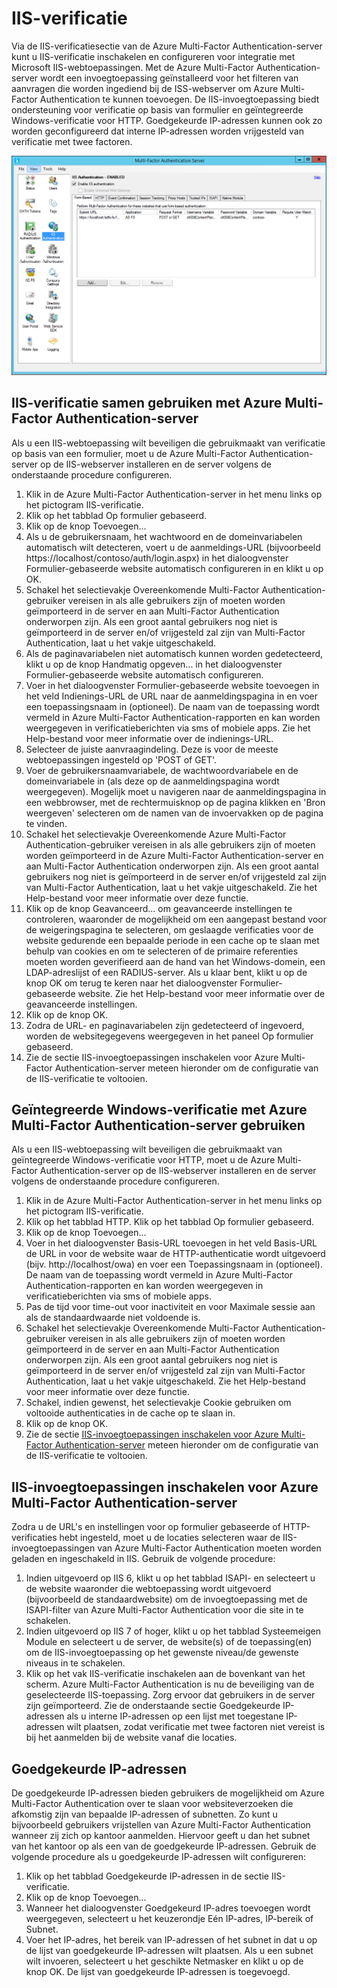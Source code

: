 <properties 
    pageTitle="IIS-verificatie en Azure Multi-Factor Authentication-server" 
    description="Dit is de pagina Azure Multi-Factor Authentication die u helpt bij het implementeren van IIS-verificatie en de Azure Multi-Factor Authentication-server." 
    services="multi-factor-authentication" 
    documentationCenter="" 
    authors="billmath" 
    manager="stevenpo" 
    editor="curtand"/>

<tags 
    ms.service="multi-factor-authentication" 
    ms.workload="identity" 
    ms.tgt_pltfrm="na" 
    ms.devlang="na" 
    ms.topic="get-started-article" 
    ms.date="05/12/2016" 
    ms.author="billmath"/>

# IIS-verificatie

Via de IIS-verificatiesectie van de Azure Multi-Factor Authentication-server kunt u IIS-verificatie inschakelen en configureren voor integratie met Microsoft IIS-webtoepassingen. Met de Azure Multi-Factor Authentication-server wordt een invoegtoepassing geïnstalleerd voor het filteren van aanvragen die worden ingediend bij de ISS-webserver om Azure Multi-Factor Authentication te kunnen toevoegen. De IIS-invoegtoepassing biedt ondersteuning voor verificatie op basis van formulier en geïntegreerde Windows-verificatie voor HTTP. Goedgekeurde IP-adressen kunnen ook zo worden geconfigureerd dat interne IP-adressen worden vrijgesteld van verificatie met twee factoren. 


![IIS-verificatie](./media/multi-factor-authentication-get-started-server-iis/iis.png)


## IIS-verificatie samen gebruiken met Azure Multi-Factor Authentication-server

Als u een IIS-webtoepassing wilt beveiligen die gebruikmaakt van verificatie op basis van een formulier, moet u de Azure Multi-Factor Authentication-server op de IIS-webserver installeren en de server volgens de onderstaande procedure configureren.

1. Klik in de Azure Multi-Factor Authentication-server in het menu links op het pictogram IIS-verificatie.
2. Klik op het tabblad Op formulier gebaseerd.
3. Klik op de knop Toevoegen...
4. Als u de gebruikersnaam, het wachtwoord en de domeinvariabelen automatisch wilt detecteren, voert u de aanmeldings-URL (bijvoorbeeld https://localhost/contoso/auth/login.aspx) in het dialoogvenster Formulier-gebaseerde website automatisch configureren in en klikt u op OK.
5. Schakel het selectievakje Overeenkomende Multi-Factor Authentication-gebruiker vereisen in als alle gebruikers zijn of moeten worden geïmporteerd in de server en aan Multi-Factor Authentication onderworpen zijn. Als een groot aantal gebruikers nog niet is geïmporteerd in de server en/of vrijgesteld zal zijn van Multi-Factor Authentication, laat u het vakje uitgeschakeld.
6. Als de paginavariabelen niet automatisch kunnen worden gedetecteerd, klikt u op de knop Handmatig opgeven... in het dialoogvenster Formulier-gebaseerde website automatisch configureren.
7. Voer in het dialoogvenster Formulier-gebaseerde website toevoegen in het veld Indienings-URL de URL naar de aanmeldingspagina in en voer een toepassingsnaam in (optioneel). De naam van de toepassing wordt vermeld in Azure Multi-Factor Authentication-rapporten en kan worden weergegeven in verificatieberichten via sms of mobiele apps. Zie het Help-bestand voor meer informatie over de indienings-URL. 
8. Selecteer de juiste aanvraagindeling. Deze is voor de meeste webtoepassingen ingesteld op 'POST of GET'.
9. Voer de gebruikersnaamvariabele, de wachtwoordvariabele en de domeinvariabele in (als deze op de aanmeldingspagina wordt weergegeven). Mogelijk moet u navigeren naar de aanmeldingspagina in een webbrowser, met de rechtermuisknop op de pagina klikken en 'Bron weergeven' selecteren om de namen van de invoervakken op de pagina te vinden.
10. Schakel het selectievakje Overeenkomende Azure Multi-Factor Authentication-gebruiker vereisen in als alle gebruikers zijn of moeten worden geïmporteerd in de Azure Multi-Factor Authentication-server en aan Multi-Factor Authentication onderworpen zijn. Als een groot aantal gebruikers nog niet is geïmporteerd in de server en/of vrijgesteld zal zijn van Multi-Factor Authentication, laat u het vakje uitgeschakeld. Zie het Help-bestand voor meer informatie over deze functie.
11.  Klik op de knop Geavanceerd... om geavanceerde instellingen te controleren, waaronder de mogelijkheid om een aangepast bestand voor de weigeringspagina te selecteren, om geslaagde verificaties voor de website gedurende een bepaalde periode in een cache op te slaan met behulp van cookies en om te selecteren of de primaire referenties moeten worden geverifieerd aan de hand van het Windows-domein, een LDAP-adreslijst of een RADIUS-server. Als u klaar bent, klikt u op de knop OK om terug te keren naar het dialoogvenster Formulier-gebaseerde website. Zie het Help-bestand voor meer informatie over de geavanceerde instellingen.
12. Klik op de knop OK.
13. Zodra de URL- en paginavariabelen zijn gedetecteerd of ingevoerd, worden de websitegegevens weergegeven in het paneel Op formulier gebaseerd.
14. Zie de sectie IIS-invoegtoepassingen inschakelen voor Azure Multi-Factor Authentication-server meteen hieronder om de configuratie van de IIS-verificatie te voltooien. 

## Geïntegreerde Windows-verificatie met Azure Multi-Factor Authentication-server gebruiken

Als u een IIS-webtoepassing wilt beveiligen die gebruikmaakt van geïntegreerde Windows-verificatie voor HTTP, moet u de Azure Multi-Factor Authentication-server op de IIS-webserver installeren en de server volgens de onderstaande procedure configureren. 

1. Klik in de Azure Multi-Factor Authentication-server in het menu links op het pictogram IIS-verificatie.
2. Klik op het tabblad HTTP. Klik op het tabblad Op formulier gebaseerd.
3. Klik op de knop Toevoegen...
4. Voer in het dialoogvenster Basis-URL toevoegen in het veld Basis-URL de URL in voor de website waar de HTTP-authenticatie wordt uitgevoerd (bijv. http://localhost/owa) en voer een Toepassingsnaam in (optioneel). De naam van de toepassing wordt vermeld in Azure Multi-Factor Authentication-rapporten en kan worden weergegeven in verificatieberichten via sms of mobiele apps.
5. Pas de tijd voor time-out voor inactiviteit en voor Maximale sessie aan als de standaardwaarde niet voldoende is.
6. Schakel het selectievakje Overeenkomende Multi-Factor Authentication-gebruiker vereisen in als alle gebruikers zijn of moeten worden geïmporteerd in de server en aan Multi-Factor Authentication onderworpen zijn. Als een groot aantal gebruikers nog niet is geïmporteerd in de server en/of vrijgesteld zal zijn van Multi-Factor Authentication, laat u het vakje uitgeschakeld. Zie het Help-bestand voor meer informatie over deze functie. 
7. Schakel, indien gewenst, het selectievakje Cookie gebruiken om voltooide authenticaties in de cache op te slaan in.
8. Klik op de knop OK.
9. Zie de sectie [IIS-invoegtoepassingen inschakelen voor Azure Multi-Factor Authentication-server](#enable-iis-plug-ins-for-azure-multi-factor-authentication-server) meteen hieronder om de configuratie van de IIS-verificatie te voltooien. 


## IIS-invoegtoepassingen inschakelen voor Azure Multi-Factor Authentication-server

Zodra u de URL's en instellingen voor op formulier gebaseerde of HTTP-verificaties hebt ingesteld, moet u de locaties selecteren waar de IIS-invoegtoepassingen van Azure Multi-Factor Authentication moeten worden geladen en ingeschakeld in IIS. Gebruik de volgende procedure:

1. Indien uitgevoerd op IIS 6, klikt u op het tabblad ISAPI- en selecteert u de website waaronder die webtoepassing wordt uitgevoerd (bijvoorbeeld de standaardwebsite) om de invoegtoepassing met de ISAPI-filter van Azure Multi-Factor Authentication voor die site in te schakelen.
2. Indien uitgevoerd op IIS 7 of hoger, klikt u op het tabblad Systeemeigen Module en selecteert u de server, de website(s) of de toepassing(en) om de IIS-invoegtoepassing op het gewenste niveau/de gewenste niveaus in te schakelen.
3. Klik op het vak IIS-verificatie inschakelen aan de bovenkant van het scherm. Azure Multi-Factor Authentication is nu de beveiliging van de geselecteerde IIS-toepassing. Zorg ervoor dat gebruikers in de server zijn geïmporteerd. Zie de onderstaande sectie Goedgekeurde IP-adressen als u interne IP-adressen op een lijst met toegestane IP-adressen wilt plaatsen, zodat verificatie met twee factoren niet vereist is bij het aanmelden bij de website vanaf die locaties. 


## Goedgekeurde IP-adressen

De goedgekeurde IP-adressen bieden gebruikers de mogelijkheid om Azure Multi-Factor Authentication over te slaan voor websiteverzoeken die afkomstig zijn van bepaalde IP-adressen of subnetten. Zo kunt u bijvoorbeeld gebruikers vrijstellen van Azure Multi-Factor Authentication wanneer zij zich op kantoor aanmelden. Hiervoor geeft u dan het subnet van het kantoor op als een van de goedgekeurde IP-adressen. Gebruik de volgende procedure als u goedgekeurde IP-adressen wilt configureren:

1. Klik op het tabblad Goedgekeurde IP-adressen in de sectie IIS-verificatie. 
2. Klik op de knop Toevoegen...
3. Wanneer het dialoogvenster Goedgekeurd IP-adres toevoegen wordt weergegeven, selecteert u het keuzerondje Eén IP-adres, IP-bereik of Subnet.
4. Voer het IP-adres, het bereik van IP-adressen of het subnet in dat u op de lijst van goedgekeurde IP-adressen wilt plaatsen. Als u een subnet wilt invoeren, selecteert u het geschikte Netmasker en klikt u op de knop OK. De lijst van goedgekeurde IP-adressen is toegevoegd.



<!--HONumber=Jun16_HO2-->


